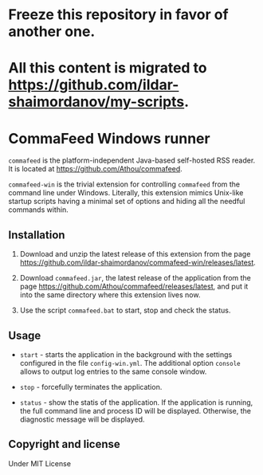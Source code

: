 # Freeze this repository in favor of another one.
# All this content is migrated to https://github.com/ildar-shaimordanov/my-scripts.

# CommaFeed Windows runner

`commafeed` is the platform-independent Java-based self-hosted RSS reader. 
It is located at https://github.com/Athou/commafeed. 

`commafeed-win` is the trivial extension for controlling `commafeed` from 
the command line under Windows. Literally, this extension mimics Unix-like 
startup scripts having a minimal set of options and hiding all the needful 
commands within. 

## Installation

1. Download and unzip the latest release of this extension from the page 
   https://github.com/ildar-shaimordanov/commafeed-win/releases/latest. 

1. Download `commafeed.jar`, the latest release of the application from 
   the page https://github.com/Athou/commafeed/releases/latest, and put it 
   into the same directory where this extension lives now. 

1. Use the script `commafeed.bat` to start, stop and check the status.

## Usage

* `start` - starts the application in the background with the settings 
configured in the file `config-win.yml`. The additional option `console` 
allows to output log entries to the same console window. 

* `stop` - forcefully terminates the application. 

* `status` - show the statis of the application. If the application is 
  running, the full command line and process ID will be displayed. 
  Otherwise, the diagnostic message will be displayed. 

## Copyright and license

Under MIT License
